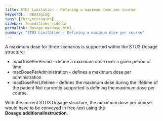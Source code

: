 ```yaml
---
title: STU3 Limitation - Defining a maximum dose per course
keywords:  messaging
tags: [fhir,messaging]
sidebar: foundations_sidebar
permalink: dosage-maxdose.html
summary: "STU3 Limitation - Defining a maximum dose per course"
---
```




A maximum dose for three scenarios is supported within the STU3 Dosage structure;
  * maxDosePerPeriod - define a maximum dose over a given period of time
  * maxDosePerAdministration - defines a maximum dose per administration
  * maxDosePerLifetime - defines the maximum dose during the lifetime of the patient
Not currently supported is defining the maximum dose per course.

With the current STU3 Dosage structure, the maximum dose per course would have to be conveyed in free-text using the **Dosage.additionalInstruction**.

<script src="https://gist.github.com/RobertGoochUK/3c2f9c94a120a473c67294f3f6d56f39.js"></script>